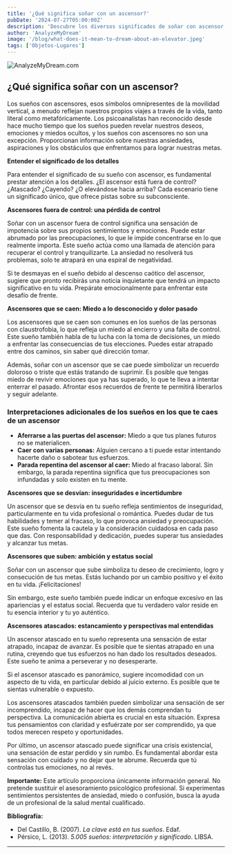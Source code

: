 ```yaml
---
title: '¿Qué significa soñar con un ascensor?'
pubDate: '2024-07-27T05:00:00Z'
description: 'Descubre los diversos significados de soñar con ascensor, desde la falta de control emocional hasta el deseo de mejora y el estancamiento.'
author: 'AnalyzeMyDream'
image: '/blog/what-does-it-mean-to-dream-about-an-elevator.jpeg'
tags: ['Objetos-Lugares']
---
```


![AnalyzeMyDream.com](/blog/what-does-it-mean-to-dream-about-an-elevator.jpeg)

## ¿Qué significa soñar con un ascensor?

Los sueños con ascensores, esos símbolos omnipresentes de la movilidad vertical, a menudo reflejan nuestros propios viajes a través de la vida, tanto literal como metafóricamente. Los psicoanalistas han reconocido desde hace mucho tiempo que los sueños pueden revelar nuestros deseos, emociones y miedos ocultos, y los sueños con ascensores no son una excepción. Proporcionan información sobre nuestras ansiedades, aspiraciones y los obstáculos que enfrentamos para lograr nuestras metas.

**Entender el significado de los detalles**

Para entender el significado de su sueño con ascensor, es fundamental prestar atención a los detalles. ¿El ascensor está fuera de control? ¿Atascado? ¿Cayendo? ¿O elevándose hacia arriba? Cada escenario tiene un significado único, que ofrece pistas sobre su subconsciente. 

**Ascensores fuera de control: una pérdida de control**

Soñar con un ascensor fuera de control significa una sensación de impotencia sobre sus propios sentimientos y emociones. Puede estar abrumado por las preocupaciones, lo que le impide concentrarse en lo que realmente importa. Este sueño actúa como una llamada de atención para recuperar el control y tranquilizarte. La ansiedad no resolverá tus problemas, solo te atrapará en una espiral de negatividad. 

Si te desmayas en el sueño debido al descenso caótico del ascensor, sugiere que pronto recibirás una noticia inquietante que tendrá un impacto significativo en tu vida. Prepárate emocionalmente para enfrentar este desafío de frente. 

**Ascensores que se caen: Miedo a lo desconocido y dolor pasado**

Los ascensores que se caen son comunes en los sueños de las personas con claustrofobia, lo que refleja un miedo al encierro y una falta de control. Este sueño también habla de tu lucha con la toma de decisiones, un miedo a enfrentar las consecuencias de tus elecciones. Puedes estar atrapado entre dos caminos, sin saber qué dirección tomar. 

Además, soñar con un ascensor que se cae puede simbolizar un recuerdo doloroso o triste que estás tratando de suprimir. Es posible que tengas miedo de revivir emociones que ya has superado, lo que te lleva a intentar enterrar el pasado. Afrontar esos recuerdos de frente te permitirá liberarlos y seguir adelante. 

### Interpretaciones adicionales de los sueños en los que te caes de un ascensor

- **Aferrarse a las puertas del ascensor:** Miedo a que tus planes futuros no se materialicen.
- **Caer con varias personas:** Alguien cercano a ti puede estar intentando hacerte daño o sabotear tus esfuerzos.
- **Parada repentina del ascensor al caer:** Miedo al fracaso laboral. Sin embargo, la parada repentina significa que tus preocupaciones son infundadas y solo existen en tu mente. 

**Ascensores que se desvían: inseguridades e incertidumbre**

Un ascensor que se desvía en tu sueño refleja sentimientos de inseguridad, particularmente en tu vida profesional o romántica. Puedes dudar de tus habilidades y temer al fracaso, lo que provoca ansiedad y preocupación. Este sueño fomenta la cautela y la consideración cuidadosa en cada paso que das. Con responsabilidad y dedicación, puedes superar tus ansiedades y alcanzar tus metas. 

**Ascensores que suben: ambición y estatus social**

Soñar con un ascensor que sube simboliza tu deseo de crecimiento, logro y consecución de tus metas. Estás luchando por un cambio positivo y el éxito en tu vida. ¡Felicitaciones!

Sin embargo, este sueño también puede indicar un enfoque excesivo en las apariencias y el estatus social. Recuerda que tu verdadero valor reside en tu esencia interior y tu yo auténtico.

**Ascensores atascados: estancamiento y perspectivas mal entendidas**

Un ascensor atascado en tu sueño representa una sensación de estar atrapado, incapaz de avanzar. Es posible que te sientas atrapado en una rutina, creyendo que tus esfuerzos no han dado los resultados deseados. Este sueño te anima a perseverar y no desesperarte.

Si el ascensor atascado es panorámico, sugiere incomodidad con un aspecto de tu vida, en particular debido al juicio externo. Es posible que te sientas vulnerable o expuesto.

Los ascensores atascados también pueden simbolizar una sensación de ser incomprendido, incapaz de hacer que los demás comprendan tu perspectiva. La comunicación abierta es crucial en esta situación. Expresa tus pensamientos con claridad y esfuérzate por ser comprendido, ya que todos merecen respeto y oportunidades.

Por último, un ascensor atascado puede significar una crisis existencial, una sensación de estar perdido y sin rumbo. Es fundamental abordar esta sensación con cuidado y no dejar que te abrume. Recuerda que tú controlas tus emociones, no al revés. 

**Importante:** Este artículo proporciona únicamente información general. No pretende sustituir el asesoramiento psicológico profesional. Si experimentas sentimientos persistentes de ansiedad, miedo o confusión, busca la ayuda de un profesional de la salud mental cualificado.

**Bibliografía:**

- Del Castillo, B. (2007). _La clave está en tus sueños_. Edaf.
- Pérsico, L. (2013). _5.005 sueños: interpretación y significado_. LIBSA.

---